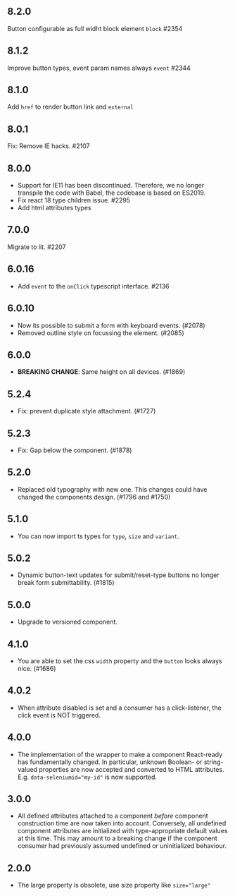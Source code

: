 ## 8.2.0

Button configurable as full widht block element `block` #2354

## 8.1.2

Improve button types, event param names always `event` #2344

## 8.1.0

Add `href` to render button link and `external`

## 8.0.1

Fix: Remove IE hacks. #2107

## 8.0.0

- Support for IE11 has been discontinued. Therefore, we no longer transpile the code with Babel, the codebase is based on ES2019.
- Fix react 18 type children issue. #2295
- Add html attributes types

## 7.0.0

Migrate to lit. #2207

## 6.0.16

- Add `event` to the `onClick` typescript interface. #2136

## 6.0.10

- Now its possible to submit a form with keyboard events. (#2078)
- Removed outline style on focussing the element. (#2085)

## 6.0.0

- **BREAKING CHANGE**: Same height on all devices. (#1869)

## 5.2.4

- Fix: prevent duplicate style attachment. (#1727)

## 5.2.3

- Fix: Gap below the component. (#1878)

## 5.2.0

- Replaced old typography with new one. This changes could have changed the components design. (#1796 and #1750)

## 5.1.0

- You can now import ts types for `type`, `size` and `variant`.

## 5.0.2

- Dynamic button-text updates for submit/reset-type buttons no longer break form submittability. (#1815)

## 5.0.0

- Upgrade to versioned component.

## 4.1.0

- You are able to set the css `width` property and the `button` looks always nice. (#1686)

## 4.0.2

- When attribute disabled is set and a consumer has a click-listener, the click event is NOT triggered.

## 4.0.0

- The implementation of the wrapper to make a component React-ready has
  fundamentally changed. In particular, unknown Boolean- or
  string-valued properties are now accepted and converted to HTML
  attributes. E.g. `data-seleniumid="my-id"` is now supported.

## 3.0.0

- All defined attributes attached to a component _before_ component
  construction time are now taken into account. Conversely, all undefined
  component attributes are initialized with type-appropriate default
  values at this time. This may amount to a breaking change if the
  component consumer had previously assumed undefined or uninitialized
  behaviour.

## 2.0.0

- The large property is obsolete, use size property like `size="large"`
